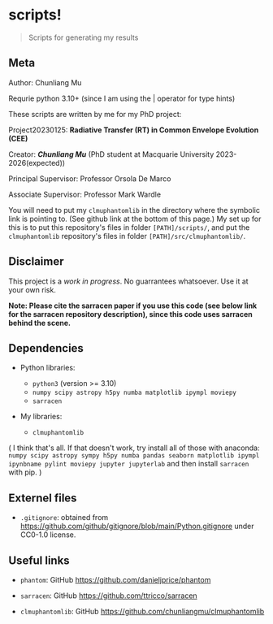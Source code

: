 # scripts!

> Scripts for generating my results


## Meta

Author: Chunliang Mu

Requrie python 3.10+ (since I am using the | operator for type hints)


These scripts are written by me for my PhD project:

Project20230125: **Radiative Transfer (RT) in Common Envelope Evolution (CEE)**


Creator: ***Chunliang Mu*** (PhD student at Macquarie University 2023-2026(expected))

Principal Supervisor: Professor Orsola De Marco

Associate Supervisor: Professor Mark Wardle



You will need to put my `clmuphantomlib` in the directory where the symbolic link is pointing to.
(See github link at the bottom of this page.)
My set up for this is to put this repository's files in folder `[PATH]/scripts/`,
and put the `clmuphantomlib` repository's files in folder `[PATH]/src/clmuphantomlib/`.




## Disclaimer

This project is a *work in progress*.
No guarrantees whatsoever.
Use it at your own risk.

**Note: Please cite the sarracen paper if you use this code (see below link for the sarracen repository description), since this code uses sarracen behind the scene.**




## Dependencies

- Python libraries:
	- `python3` (version >= 3.10)
	- `numpy scipy astropy h5py numba matplotlib ipympl moviepy`
	- `sarracen`

- My libraries:
	- `clmuphantomlib`

(
I think that's all.
If that doesn't work, try install all of those with anaconda:
`numpy scipy astropy sympy h5py numba pandas seaborn matplotlib ipympl ipynbname pylint moviepy jupyter jupyterlab`
and then install `sarracen` with pip.
)




## Externel files

- `.gitignore`: obtained from https://github.com/github/gitignore/blob/main/Python.gitignore under CC0-1.0 license.




## Useful links

- `phantom`: GitHub https://github.com/danieljprice/phantom

- `sarracen`: GitHub https://github.com/ttricco/sarracen

- `clmuphantomlib`: GitHub https://github.com/chunliangmu/clmuphantomlib
